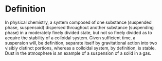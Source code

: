 # Definition

In physical chemistry, a system composed of one substance (suspended
phase, suspensoid) dispersed throughout another substance (suspending
phase) in a moderately finely divided state, but not so finely divided
as to acquire the stability of a colloidal system. Given sufficient
time, a suspension will, be definition, separate itself by gravitational
action into two visibly distinct portions, whereas a colloidal system,
by definition, is stable. Dust in the atmosphere is an example of a
suspension of a solid in a gas.
